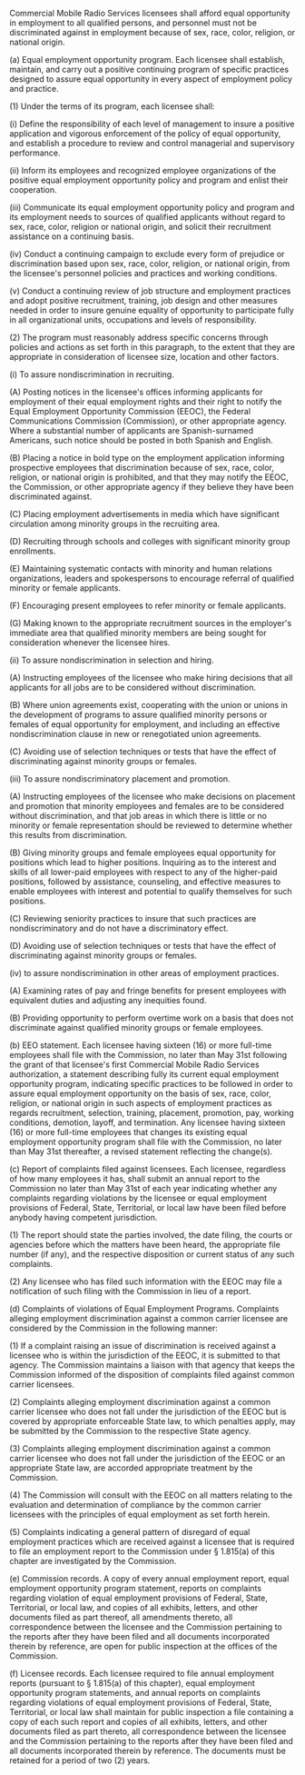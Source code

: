 Commercial Mobile Radio Services licensees shall afford equal opportunity in employment to all qualified persons, and personnel must not be discriminated against in employment because of sex, race, color, religion, or national origin.

(a) Equal employment opportunity program. Each licensee shall establish, maintain, and carry out a positive continuing program of specific practices designed to assure equal opportunity in every aspect of employment policy and practice.

(1) Under the terms of its program, each licensee shall:

(i) Define the responsibility of each level of management to insure a positive application and vigorous enforcement of the policy of equal opportunity, and establish a procedure to review and control managerial and supervisory performance.

(ii) Inform its employees and recognized employee organizations of the positive equal employment opportunity policy and program and enlist their cooperation.

(iii) Communicate its equal employment opportunity policy and program and its employment needs to sources of qualified applicants without regard to sex, race, color, religion or national origin, and solicit their recruitment assistance on a continuing basis.

(iv) Conduct a continuing campaign to exclude every form of prejudice or discrimination based upon sex, race, color, religion, or national origin, from the licensee's personnel policies and practices and working conditions.

(v) Conduct a continuing review of job structure and employment practices and adopt positive recruitment, training, job design and other measures needed in order to insure genuine equality of opportunity to participate fully in all organizational units, occupations and levels of responsibility.

(2) The program must reasonably address specific concerns through policies and actions as set forth in this paragraph, to the extent that they are appropriate in consideration of licensee size, location and other factors.

(i) To assure nondiscrimination in recruiting.

(A) Posting notices in the licensee's offices informing applicants for employment of their equal employment rights and their right to notify the Equal Employment Opportunity Commission (EEOC), the Federal Communications Commission (Commission), or other appropriate agency. Where a substantial number of applicants are Spanish-surnamed Americans, such notice should be posted in both Spanish and English.

(B) Placing a notice in bold type on the employment application informing prospective employees that discrimination because of sex, race, color, religion, or national origin is prohibited, and that they may notify the EEOC, the Commission, or other appropriate agency if they believe they have been discriminated against.

(C) Placing employment advertisements in media which have significant circulation among minority groups in the recruiting area.

(D) Recruiting through schools and colleges with significant minority group enrollments.

(E) Maintaining systematic contacts with minority and human relations organizations, leaders and spokespersons to encourage referral of qualified minority or female applicants.

(F) Encouraging present employees to refer minority or female applicants.

(G) Making known to the appropriate recruitment sources in the employer's immediate area that qualified minority members are being sought for consideration whenever the licensee hires.

(ii) To assure nondiscrimination in selection and hiring.

(A) Instructing employees of the licensee who make hiring decisions that all applicants for all jobs are to be considered without discrimination.

(B) Where union agreements exist, cooperating with the union or unions in the development of programs to assure qualified minority persons or females of equal opportunity for employment, and including an effective nondiscrimination clause in new or renegotiated union agreements.

(C) Avoiding use of selection techniques or tests that have the effect of discriminating against minority groups or females.

(iii) To assure nondiscriminatory placement and promotion.

(A) Instructing employees of the licensee who make decisions on placement and promotion that minority employees and females are to be considered without discrimination, and that job areas in which there is little or no minority or female representation should be reviewed to determine whether this results from discrimination.

(B) Giving minority groups and female employees equal opportunity for positions which lead to higher positions. Inquiring as to the interest and skills of all lower-paid employees with respect to any of the higher-paid positions, followed by assistance, counseling, and effective measures to enable employees with interest and potential to qualify themselves for such positions.

(C) Reviewing seniority practices to insure that such practices are nondiscriminatory and do not have a discriminatory effect.

(D) Avoiding use of selection techniques or tests that have the effect of discriminating against minority groups or females.

(iv) to assure nondiscrimination in other areas of employment practices.

(A) Examining rates of pay and fringe benefits for present employees with equivalent duties and adjusting any inequities found.

(B) Providing opportunity to perform overtime work on a basis that does not discriminate against qualified minority groups or female employees.

(b) EEO statement. Each licensee having sixteen (16) or more full-time employees shall file with the Commission, no later than May 31st following the grant of that licensee's first Commercial Mobile Radio Services authorization, a statement describing fully its current equal employment opportunity program, indicating specific practices to be followed in order to assure equal employment opportunity on the basis of sex, race, color, religion, or national origin in such aspects of employment practices as regards recruitment, selection, training, placement, promotion, pay, working conditions, demotion, layoff, and termination. Any licensee having sixteen (16) or more full-time employees that changes its existing equal employment opportunity program shall file with the Commission, no later than May 31st thereafter, a revised statement reflecting the change(s).
                          

(c) Report of complaints filed against licensees. Each licensee, regardless of how many employees it has, shall submit an annual report to the Commission no later than May 31st of each year indicating whether any complaints regarding violations by the licensee or equal employment provisions of Federal, State, Territorial, or local law have been filed before anybody having competent jurisdiction.

(1) The report should state the parties involved, the date filing, the courts or agencies before which the matters have been heard, the appropriate file number (if any), and the respective disposition or current status of any such complaints.

(2) Any licensee who has filed such information with the EEOC may file a notification of such filing with the Commission in lieu of a report.

(d) Complaints of violations of Equal Employment Programs. Complaints alleging employment discrimination against a common carrier licensee are considered by the Commission in the following manner:

(1) If a complaint raising an issue of discrimination is received against a licensee who is within the jurisdiction of the EEOC, it is submitted to that agency. The Commission maintains a liaison with that agency that keeps the Commission informed of the disposition of complaints filed against common carrier licensees.

(2) Complaints alleging employment discrimination against a common carrier licensee who does not fall under the jurisdiction of the EEOC but is covered by appropriate enforceable State law, to which penalties apply, may be submitted by the Commission to the respective State agency.

(3) Complaints alleging employment discrimination against a common carrier licensee who does not fall under the jurisdiction of the EEOC or an appropriate State law, are accorded appropriate treatment by the Commission.

(4) The Commission will consult with the EEOC on all matters relating to the evaluation and determination of compliance by the common carrier licensees with the principles of equal employment as set forth herein.

(5) Complaints indicating a general pattern of disregard of equal employment practices which are received against a licensee that is required to file an employment report to the Commission under § 1.815(a) of this chapter are investigated by the Commission.

(e) Commission records. A copy of every annual employment report, equal employment opportunity program statement, reports on complaints regarding violation of equal employment provisions of Federal, State, Territorial, or local law, and copies of all exhibits, letters, and other documents filed as part thereof, all amendments thereto, all correspondence between the licensee and the Commission pertaining to the reports after they have been filed and all documents incorporated therein by reference, are open for public inspection at the offices of the Commission.

(f) Licensee records. Each licensee required to file annual employment reports (pursuant to § 1.815(a) of this chapter), equal employment opportunity program statements, and annual reports on complaints regarding violations of equal employment provisions of Federal, State, Territorial, or local law shall maintain for public inspection a file containing a copy of each such report and copies of all exhibits, letters, and other documents filed as part thereto, all correspondence between the licensee and the Commission pertaining to the reports after they have been filed and all documents incorporated therein by reference. The documents must be retained for a period of two (2) years.

